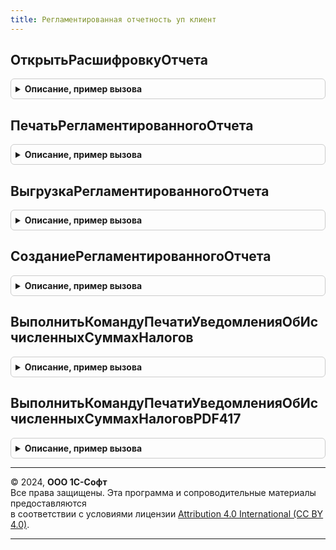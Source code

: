 ```yaml
---
title: Регламентированная отчетность уп клиент
---
```



## ОткрытьРасшифровкуОтчета
<details style="margin: 1em 0; padding: 0.5em; border: 1px solid #ccc; border-radius: 6px;">

<summary style="font-weight: bold; cursor: pointer;">Описание, пример вызова</summary>

```bsl

// См. РегламентированнаяОтчетностьКлиентПереопределяемый.ОткрытьРасшифровкуОтчета
Процедура ОткрытьРасшифровкуОтчета(ИДОтчета, ИДРедакцииОтчета, ИДИменПоказателей, ПараметрыОтчета) Экспорт
```

Пример вызова
```bsl
РегламентированнаяОтчетностьУПКлиент.ОткрытьРасшифровкуОтчета(ИДОтчета, ИДРедакцииОтчета, ИДИменПоказателей, ПараметрыОтчета) 
```
</details>

## ПечатьРегламентированногоОтчета
<details style="margin: 1em 0; padding: 0.5em; border: 1px solid #ccc; border-radius: 6px;">

<summary style="font-weight: bold; cursor: pointer;">Описание, пример вызова</summary>

```bsl

// Процедура реализует печать уведомлений о контролируемых сделках,
// отображаемых на закладке Отчеты и Уведомления формы Отчетность.
// Параметры:
//	Ссылка - СправочникСсылка, ДокументСсылка - Ссылка на объект, который необходимо напечатать
//		Если для данного объекта печать невозможна - нужно выдавать соответствующее предупреждение.
//	ИмяМакетаДляПечати - Строка - имя макета для печати, при использовании которого необходимо распечатать объект
//		Если ИмяМакетаДляПечати пустое, то для печати использовать основной макет.
//	СтандартнаяОбработка - Булево - Если СтандартнаяОбработка = Истина, то будет выполнена печать с помощью подсистемы печати из БСП.
Процедура ПечатьРегламентированногоОтчета(Ссылка, ИмяМакетаДляПечати, СтандартнаяОбработка) Экспорт
```

Пример вызова
```bsl
РегламентированнаяОтчетностьУПКлиент.ПечатьРегламентированногоОтчета(Ссылка, ИмяМакетаДляПечати, СтандартнаяОбработка) 
```
</details>

## ВыгрузкаРегламентированногоОтчета
<details style="margin: 1em 0; padding: 0.5em; border: 1px solid #ccc; border-radius: 6px;">

<summary style="font-weight: bold; cursor: pointer;">Описание, пример вызова</summary>

```bsl

// Процедура реализует выгрузку уведомлений о контролируемых сделках,
// отображаемых на закладке Отчеты и Уведомления формы Отчетность
// Параметры
//	Ссылка - СправочникСсылка, ДокументСсылка - Ссылка на объект, который необходимо выгрузить
// Если для данного объекта выгрузка невозможна - нужно выдавать соответствующее предупреждение.
//
Процедура ВыгрузкаРегламентированногоОтчета(Ссылка) Экспорт
```

Пример вызова
```bsl
РегламентированнаяОтчетностьУПКлиент.ВыгрузкаРегламентированногоОтчета(Ссылка) 
```
</details>

## СозданиеРегламентированногоОтчета
<details style="margin: 1em 0; padding: 0.5em; border: 1px solid #ccc; border-radius: 6px;">

<summary style="font-weight: bold; cursor: pointer;">Описание, пример вызова</summary>

```bsl

// Процедура реализует создание уведомлений о контролируемых сделках,
// отображаемых на закладке Уведомления и Отчетность формы Отчетность, не входящие в состав БРО
// Параметры
//	Организация - СправочникСсылка.Организации - Организация, по которой нужно создать объект
//  Тип  - Тип - Тип объекта, который необходимо создать
//  СтандартнаяОбработка - Булево - Если СтандартнаяОбработка = Истина, то будет выполнено создание объекта стандартным образом.
Процедура СозданиеРегламентированногоОтчета(Организация, Тип, СтандартнаяОбработка) Экспорт
```

Пример вызова
```bsl
РегламентированнаяОтчетностьУПКлиент.СозданиеРегламентированногоОтчета(Организация, Тип, СтандартнаяОбработка) 
```
</details>

## ВыполнитьКомандуПечатиУведомленияОбИсчисленныхСуммахНалогов
<details style="margin: 1em 0; padding: 0.5em; border: 1px solid #ccc; border-radius: 6px;">

<summary style="font-weight: bold; cursor: pointer;">Описание, пример вызова</summary>

```bsl

// Выполняет команду печати документа Уведомление об исчисленных суммах налогов
//
// Параметры:
//  ОписаниеКоманды - структура, содержащая ключ, соответствующие таблице значений
//						создаваемой функций БСП УправлениеПечатью.СоздатьКоллекциюКомандПечати(),
//						и ключ Форма - управляемая форма, из которой вызвана команда печати.
//
Функция ВыполнитьКомандуПечатиУведомленияОбИсчисленныхСуммахНалогов(ОписаниеКоманды) Экспорт
```

Пример вызова
```bsl
Результат = РегламентированнаяОтчетностьУПКлиент.ВыполнитьКомандуПечатиУведомленияОбИсчисленныхСуммахНалогов(ОписаниеКоманды) 
```
</details>

## ВыполнитьКомандуПечатиУведомленияОбИсчисленныхСуммахНалоговPDF417
<details style="margin: 1em 0; padding: 0.5em; border: 1px solid #ccc; border-radius: 6px;">

<summary style="font-weight: bold; cursor: pointer;">Описание, пример вызова</summary>

```bsl

// Выполняет команду печати документа Уведомление об исчисленных суммах налогов в формате PDF417
//
// Параметры:
//  ОписаниеКоманды - структура, содержащая ключ, соответствующие таблице значений
//						создаваемой функций БСП УправлениеПечатью.СоздатьКоллекциюКомандПечати(),
//						и ключ Форма - управляемая форма, из которой вызвана команда печати.
//
Функция ВыполнитьКомандуПечатиУведомленияОбИсчисленныхСуммахНалоговPDF417(ОписаниеКоманды) Экспорт
```

Пример вызова
```bsl
Результат = РегламентированнаяОтчетностьУПКлиент.ВыполнитьКомандуПечатиУведомленияОбИсчисленныхСуммахНалоговPDF417(ОписаниеКоманды) 
```
</details>

---

© 2024, **ООО 1С-Софт**  
Все права защищены. Эта программа и сопроводительные материалы предоставляются  
в соответствии с условиями лицензии [Attribution 4.0 International (CC BY 4.0)](https://creativecommons.org/licenses/by/4.0/legalcode).

---
